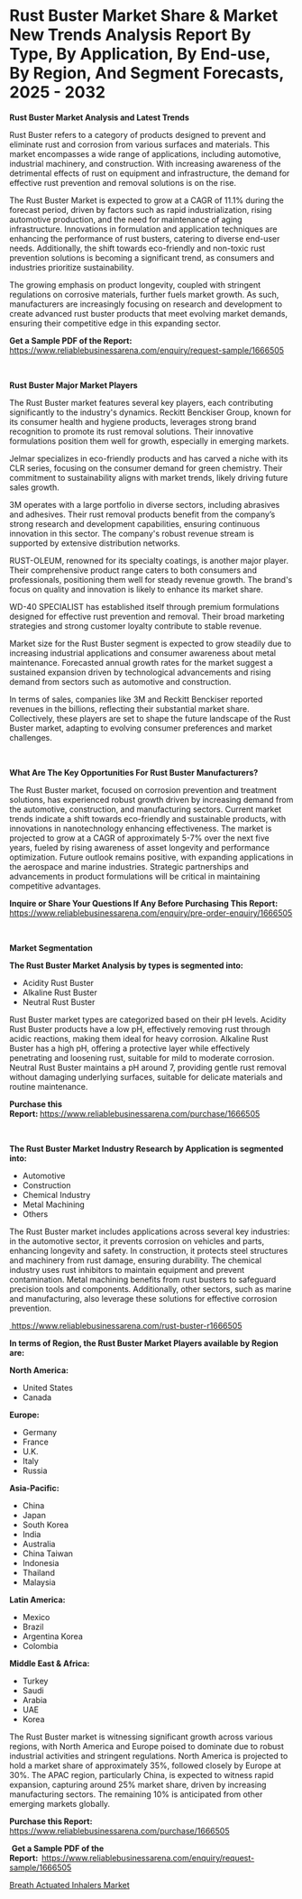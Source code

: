 <p><h1>Rust Buster Market Share & Market New Trends Analysis Report By Type, By Application, By End-use, By Region, And Segment Forecasts, 2025 - 2032</h1></p><p><strong>Rust Buster Market Analysis and Latest Trends</strong></p>
<p><p>Rust Buster refers to a category of products designed to prevent and eliminate rust and corrosion from various surfaces and materials. This market encompasses a wide range of applications, including automotive, industrial machinery, and construction. With increasing awareness of the detrimental effects of rust on equipment and infrastructure, the demand for effective rust prevention and removal solutions is on the rise.</p><p>The Rust Buster Market is expected to grow at a CAGR of 11.1% during the forecast period, driven by factors such as rapid industrialization, rising automotive production, and the need for maintenance of aging infrastructure. Innovations in formulation and application techniques are enhancing the performance of rust busters, catering to diverse end-user needs. Additionally, the shift towards eco-friendly and non-toxic rust prevention solutions is becoming a significant trend, as consumers and industries prioritize sustainability.</p><p>The growing emphasis on product longevity, coupled with stringent regulations on corrosive materials, further fuels market growth. As such, manufacturers are increasingly focusing on research and development to create advanced rust buster products that meet evolving market demands, ensuring their competitive edge in this expanding sector.</p></p>
<p><strong>Get a Sample PDF of the Report:&nbsp;</strong> <a href="https://www.reliablebusinessarena.com/enquiry/request-sample/1666505?utm_campaign=2483&utm_medium=2&utm_source=Github&utm_content=ia&utm_term=06032025&utm_id=rust-buster">https://www.reliablebusinessarena.com/enquiry/request-sample/1666505</a></p>
<p>&nbsp;</p>
<p><strong>Rust Buster Major Market Players</strong></p>
<p><p>The Rust Buster market features several key players, each contributing significantly to the industry's dynamics. Reckitt Benckiser Group, known for its consumer health and hygiene products, leverages strong brand recognition to promote its rust removal solutions. Their innovative formulations position them well for growth, especially in emerging markets.</p><p>Jelmar specializes in eco-friendly products and has carved a niche with its CLR series, focusing on the consumer demand for green chemistry. Their commitment to sustainability aligns with market trends, likely driving future sales growth.</p><p>3M operates with a large portfolio in diverse sectors, including abrasives and adhesives. Their rust removal products benefit from the company’s strong research and development capabilities, ensuring continuous innovation in this sector. The company's robust revenue stream is supported by extensive distribution networks.</p><p>RUST-OLEUM, renowned for its specialty coatings, is another major player. Their comprehensive product range caters to both consumers and professionals, positioning them well for steady revenue growth. The brand's focus on quality and innovation is likely to enhance its market share.</p><p>WD-40 SPECIALIST has established itself through premium formulations designed for effective rust prevention and removal. Their broad marketing strategies and strong customer loyalty contribute to stable revenue.</p><p>Market size for the Rust Buster segment is expected to grow steadily due to increasing industrial applications and consumer awareness about metal maintenance. Forecasted annual growth rates for the market suggest a sustained expansion driven by technological advancements and rising demand from sectors such as automotive and construction.</p><p>In terms of sales, companies like 3M and Reckitt Benckiser reported revenues in the billions, reflecting their substantial market share. Collectively, these players are set to shape the future landscape of the Rust Buster market, adapting to evolving consumer preferences and market challenges.</p></p>
<p>&nbsp;</p>
<p><strong>What Are The Key Opportunities For Rust Buster Manufacturers?</strong></p>
<p><p>The Rust Buster market, focused on corrosion prevention and treatment solutions, has experienced robust growth driven by increasing demand from the automotive, construction, and manufacturing sectors. Current market trends indicate a shift towards eco-friendly and sustainable products, with innovations in nanotechnology enhancing effectiveness. The market is projected to grow at a CAGR of approximately 5-7% over the next five years, fueled by rising awareness of asset longevity and performance optimization. Future outlook remains positive, with expanding applications in the aerospace and marine industries. Strategic partnerships and advancements in product formulations will be critical in maintaining competitive advantages.</p></p>
<p><strong>Inquire or Share Your Questions If Any Before Purchasing This Report:</strong> <a href="https://www.reliablebusinessarena.com/enquiry/pre-order-enquiry/1666505?utm_campaign=2483&utm_medium=2&utm_source=Github&utm_content=ia&utm_term=06032025&utm_id=rust-buster">https://www.reliablebusinessarena.com/enquiry/pre-order-enquiry/1666505</a></p>
<p>&nbsp;</p>
<p><strong>Market Segmentation</strong></p>
<p><strong>The Rust Buster Market Analysis by types is segmented into:</strong></p>
<p><ul><li>Acidity Rust Buster</li><li>Alkaline Rust Buster</li><li>Neutral Rust Buster</li></ul></p>
<p><p>Rust Buster market types are categorized based on their pH levels. Acidity Rust Buster products have a low pH, effectively removing rust through acidic reactions, making them ideal for heavy corrosion. Alkaline Rust Buster has a high pH, offering a protective layer while effectively penetrating and loosening rust, suitable for mild to moderate corrosion. Neutral Rust Buster maintains a pH around 7, providing gentle rust removal without damaging underlying surfaces, suitable for delicate materials and routine maintenance.</p></p>
<p><strong>Purchase this Report:&nbsp;</strong><a href="https://www.reliablebusinessarena.com/purchase/1666505?utm_campaign=2483&utm_medium=2&utm_source=Github&utm_content=ia&utm_term=06032025&utm_id=rust-buster">https://www.reliablebusinessarena.com/purchase/1666505</a></p>
<p>&nbsp;</p>
<p><strong>The Rust Buster Market Industry Research by Application is segmented into:</strong></p>
<p><ul><li>Automotive</li><li>Construction</li><li>Chemical Industry</li><li>Metal Machining</li><li>Others</li></ul></p>
<p><p>The Rust Buster market includes applications across several key industries: in the automotive sector, it prevents corrosion on vehicles and parts, enhancing longevity and safety. In construction, it protects steel structures and machinery from rust damage, ensuring durability. The chemical industry uses rust inhibitors to maintain equipment and prevent contamination. Metal machining benefits from rust busters to safeguard precision tools and components. Additionally, other sectors, such as marine and manufacturing, also leverage these solutions for effective corrosion prevention.</p></p>
<p><a href="https://www.reliablebusinessarena.com/rust-buster-r1666505?utm_campaign=2483&utm_medium=2&utm_source=Github&utm_content=ia&utm_term=06032025&utm_id=rust-buster">&nbsp;https://www.reliablebusinessarena.com/rust-buster-r1666505</a></p>
<p><strong>In terms of Region, the Rust Buster Market Players available by Region are:</strong></p>
<p>
    <p> <strong> North America: </strong>
        <ul>
            <li>United States</li>
            <li>Canada</li>
        </ul>
        </p> 
    <p> <strong> Europe: </strong>
        <ul>
            <li>Germany</li>
            <li>France</li>
            <li>U.K.</li>
            <li>Italy</li>
            <li>Russia</li>
        </ul>
        </p> 
    <p> <strong> Asia-Pacific: </strong>
        <ul>
            <li>China</li>
            <li>Japan</li>
            <li>South Korea</li>
            <li>India</li>
            <li>Australia</li>
            <li>China Taiwan</li>
            <li>Indonesia</li>
            <li>Thailand</li>
            <li>Malaysia</li>
        </ul>
        </p> 
    <p> <strong> Latin America: </strong>
        <ul>
            <li>Mexico</li>
            <li>Brazil</li>
            <li>Argentina Korea</li>
            <li>Colombia</li>
        </ul>
        </p> 
    <p> <strong> Middle East & Africa: </strong>
        <ul>
            <li>Turkey</li>
            <li>Saudi</li>
            <li>Arabia</li>
            <li>UAE</li>
            <li>Korea</li>
        </ul>
    </p>
    </p>
<p><p>The Rust Buster market is witnessing significant growth across various regions, with North America and Europe poised to dominate due to robust industrial activities and stringent regulations. North America is projected to hold a market share of approximately 35%, followed closely by Europe at 30%. The APAC region, particularly China, is expected to witness rapid expansion, capturing around 25% market share, driven by increasing manufacturing sectors. The remaining 10% is anticipated from other emerging markets globally.</p></p>
<p><strong>Purchase this Report: </strong><a href="https://www.reliablebusinessarena.com/purchase/1666505?utm_campaign=2483&utm_medium=2&utm_source=Github&utm_content=ia&utm_term=06032025&utm_id=rust-buster">https://www.reliablebusinessarena.com/purchase/1666505</a></p>
<p>&nbsp;<strong>Get a Sample PDF of the Report:&nbsp;&nbsp;</strong><a href="https://www.reliablebusinessarena.com/enquiry/request-sample/1666505?utm_campaign=2483&utm_medium=2&utm_source=Github&utm_content=ia&utm_term=06032025&utm_id=rust-buster">https://www.reliablebusinessarena.com/enquiry/request-sample/1666505</a></p>
<p><strong></strong></p>
<p><p><a href="https://github.com/DixieGrimes/Market-Research-Report-List-1/blob/main/breath-actuated-inhalers-market.md?utm_campaign=2483&utm_medium=2&utm_source=Github&utm_content=ia&utm_term=06032025&utm_id=rust-buster">Breath Actuated Inhalers Market</a></p></p>